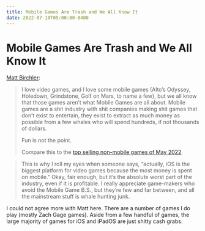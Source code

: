 ```yaml
---
title: Mobile Games Are Trash and We All Know It
date: 2022-07-10T05:00:00-0400
---
```

# Mobile Games Are Trash and We All Know It

[Matt Birchler](https://birchtree.me/blog/mobile-games-are-trash-and-we-all-know-it/):

> I love video games, and I love some mobile games (Alto’s Odyssey, Holedown, Grindstone, Golf on Mars, to name a few), but we all know that those games aren’t what Mobile Games are all about. Mobile games are a shit industry with shit companies making shit games that don’t exist to entertain, they exist to extract as much money as possible from a few whales who will spend hundreds, if not thousands of dollars.
> 
> Fun is not the point.
> 
> Compare this to the [top selling non-mobile games of May 2022](https://www.npd.com/news/entertainment-top-10/2022/top-10-video-games/).

> This is why I roll my eyes when someone says, “actually, iOS is the biggest platform for video games because the most money is spent on mobile.” Okay, fair enough, but it’s the absolute worst part of the industry, even if it is profitable. I really appreciate game-makers who avoid the Mobile Game B.S., but they’re few and far between, and all the mainstream stuff is whale hunting junk.

I could not agree more with Matt here. There are a number of games I do play (mostly Zach Gage games). Aside from a few handful of games, the large majority of games for iOS and iPadOS are just shitty cash grabs.
